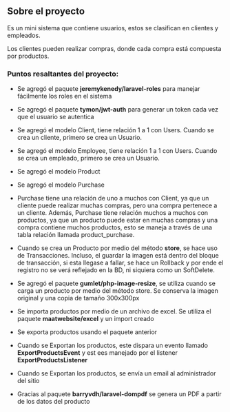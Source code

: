 ## Sobre el proyecto

Es un mini sistema que contiene usuarios, estos se clasifican en clientes y empleados.

Los clientes pueden realizar compras, donde cada compra está compuesta por productos.

### Puntos resaltantes del proyecto:

- Se agregó el paquete **jeremykenedy/laravel-roles** para manejar fácilmente los roles en el sistema

- Se agregó el paquete **tymon/jwt-auth** para generar un token cada vez que el usuario se autentica

- Se agregó el modelo Client, tiene relación 1 a 1 con Users. Cuando se crea un cliente, primero se crea un Usuario.

- Se agregó el modelo Employee, tiene relación 1 a 1 con Users. Cuando se crea un empleado, primero se crea un Usuario.

- Se agregó el modelo Product

- Se agregó el modelo Purchase

- Purchase tiene una relación de uno a muchos con Client, ya que un cliente puede realizar muchas compras, pero una compra pertenece a un cliente. Además, Purchase tiene relación muchos a muchos con productos, ya que un producto puede estar en muchas compras y una compra contiene muchos productos, esto se maneja a través de una tabla relación llamada product_purchase.

- Cuando se crea un Producto por medio del método **store**, se hace uso de Transacciones. Incluso, el guardar la imagen está dentro del bloque de transacción, si esta llegase a fallar, se hace un Rollback y por ende el registro no se verá reflejado en la BD, ni siquiera como un SoftDelete.

- Se agregó el paquete **gumlet/php-image-resize**, se utiliza cuando se carga un producto por medio del método store. Se conserva la imagen original y una copia de tamaño 300x300px

- Se importa productos por medio de un archivo de excel. Se utiliza el paquete **maatwebsite/excel** y un import creado

- Se exporta productos usando el paquete anterior

- Cuando se Exportan los productos, este dispara un evento llamado **ExportProductsEvent** y est ees manejado por el listener **ExportProductsListener**

- Cuando se Exportan los productos, se envía un email al administrador del sitio

- Gracias al paquete **barryvdh/laravel-dompdf** se genera un PDF a partir de los datos del producto
